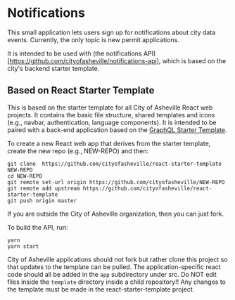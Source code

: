 # Notifications

This small application lets users sign up for notifications about city data events.  Currently, the only topic is new permit applications.

It is intended to be used with (the notifications API)[https://github.com/cityofasheville/notifications-api], which is based on the city's backend starter template.

## Based on React Starter Template

This is based on the starter template for all City of Asheville React web projects. It contains the basic file structure, shared templates and icons (e.g., navbar, authentication, language components). It is intended to be paired with a back-end application based on the [GraphQL Starter Template](https://github.com/cityofasheville/graphql-starter-template).

To create a new React web app that derives from the starter template, create the new repo (e.g., NEW-REPO) and then:

````
git clone  https://github.com/cityofasheville/react-starter-template NEW-REPO
cd NEW-REPO  
git remote set-url origin https://github.com/cityofasheville/NEW-REPO
git remote add upstream https://github.com/cityofasheville/react-starter-template
git push origin master
````

If you are outside the City of Asheville organization, then you can just fork.

To build the API, run:
````
yarn
yarn start
````

City of Asheville applications should not fork but rather clone this project so that updates to the template can be pulled. The application-specific react code should all be added in the ```app``` subdirectory under src. Do NOT edit files inside the ```template``` directory inside a child repository!! Any changes to the template must be made in the react-starter-template project.
